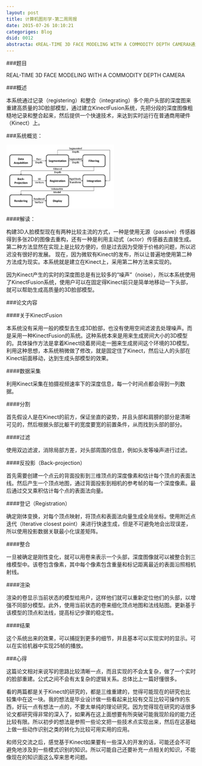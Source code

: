 ```yaml
---
layout: post
title: 计算机图形学-第二周周报
date: 2015-07-26 10:10:21
categoriges: Blog
dsid: 0012
abstracta: 《REAL-TIME 3D FACE MODELING WITH A COMMODITY DEPTH CAMERA》通过记录（registering）和整合（integrating）多个用户头部的深度图来重建高质量的3D脸部模型，通过建立KinectFusion系统，先把分段的深度图像粗糙地记录和整合起来，然后提供一个快速技术，来达到实时运行在普通商用硬件（Kinect）上。
---
```


###题目

REAL-TIME 3D FACE MODELING WITH A COMMODITY DEPTH CAMERA

###概述

本系统通过记录（registering）和整合（integrating）多个用户头部的深度图来重建高质量的3D脸部模型，通过建立KinectFusion系统，先把分段的深度图像粗糙地记录和整合起来，然后提供一个快速技术，来达到实时运行在普通商用硬件（Kinect）上。

###系统概览：

![week2-1](/photo/week2/pic1.jpg)

####解读：

构建3D人脸模型现在有两种比较主流的方式，一种是使用无源（passive）传感器得到多张2D的图像去重构，还有一种是利用主动式（actor）传感器去直接生成。第二种方法显然在实现上是比较方便的，但是过去因为受限于价格的问题，所以迟迟没有很好的发展。
现在，因为微软有Kinect的发布，所以让普遍地使用第二种方法成为现实。本系统就是建立在Kinect上，采用第二种方法来实现的。

因为Kinect产生的实时的深度图总是有比较多的“噪声”（noise），所以本系统使用了KinectFusion系统，使用户可以在固定得Kinect前只是简单地移动一下头部，就可以帮助生成高质量的3D脸部模型。

###论文内容

####关于KinectFusion

本系统没有采用一般的模型去生成3D脸部，也没有使用空间滤波去处理噪声。而是采用一种KinectFusion的系统。这种系统本来是用来生成房间大小的3D模型的。具体操作方法是拿着Kinect绕着房间走一圈来生成房间这个环境的3D模型。利用这种思想，本系统稍微做了修改，就是固定住了Kinect，然后让人的头部在Kinect前面移动，达到生成头部模型的效果。

####数据采集

利用Kinect采集在拍摄视频速率下的深度信息，每一个时间点都会得到一列数据。

####分割

首先假设人是在Kinect的前方，保证坐直的姿势，并且头部和肩膀的部分是清晰可见的，然后根据头部比躯干的宽度要宽的前置条件，从而找到头部的部分。

####过滤

使用双边滤波，消除局部方差，对头部周围的信息，例如头发等噪声进行过滤。

####反投影（Back-projection）

首先需要创建一个点云的背面投影到三维顶点的深度像素和估计每个顶点的表面法线。然后产生一个顶点地图，通过背面投影到相机的参考帧的每一个深度像素。最后通过交叉乘积估计每个点的表面法向量。

####登记（Registration）

确定刚体变换，对每个顶点映射，将顶点和表面法向量生成全局坐标。使用附近点迭代（Iterative closest point）来进行快速生成，但是不可避免地会出现误差，所以使用投影数据关联最小化误差矩阵。

####整合

一旦被确定是刚性变化，就可以用卷来表示一个头部，深度图像就可以被整合到三维模型中。该卷包含像素，其中每个像素包含重量和标记距离最近的表面沿照相机射线。

####渲染

渲染的卷显示当前状态的模型给用户，这样他们就可以重新定位他们的头部，以增强不同部分模型。此外，使用当前状态的卷来细化顶点地图和法线贴图。更新基于该模型的顶点和法线，提高标记步骤的稳定性。

####结果

这个系统出来的效果，可以捕捉到更多的细节，并且基本可以实现实时的显示。可以在实验机器中实现25帧的播放。

###心得

这篇论文相对来说写的思路比较清晰一点，而且实现的不会太复杂，做了一个实时的脸部重建。公式之间不会有太复杂的逻辑关系。总体比上一篇好懂很多。

看的两篇都是关于Kinect的研究的，都是三维重建的，觉得可能现在的研究也比较集中在这一块。我的想法是毕业设计做一些看起来比较有交互比较可操作的东西，好玩一点有想法一点的，不要太单纯的理论研究。因为觉得现在研究的话很多论文都研究得非常的深入了，如果再在这上面想要有所突破可能我现阶段的能力还比较有限。所以初步的想法是参照一些论文把一些技术点实现出来，然后在这基础上做一些动作识别之类的转化为比较可用实用的应用。

和师兄交流之后，感觉基于Kinect如果要有一些深入的开发的话，可能还会不可避免地涉及到一些模式识别的知识。所以可能自己还要补充一点相关的知识，不能像现在的知识面这么窄来思考问题。
